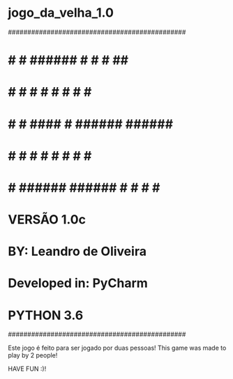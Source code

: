 # jogo_da_velha_1.0

##############################################
#    #     #  ###### #      #    #   ##      #
#    #     #  #      #      #    #  #  #     #
#     #   #   ####   #      ###### ######    #
#      # #    #      #      #    # #    #    #
#       #     ###### ###### #    # #    #    #
#                                            #
#                 VERSÃO 1.0c                #
#          BY: Leandro de Oliveira           #   
#           Developed in: PyCharm            # 
#                 PYTHON 3.6                 # 
##############################################

Este jogo é feito para ser jogado por duas pessoas!
This game was made to play by 2 people!

HAVE FUN :)!
